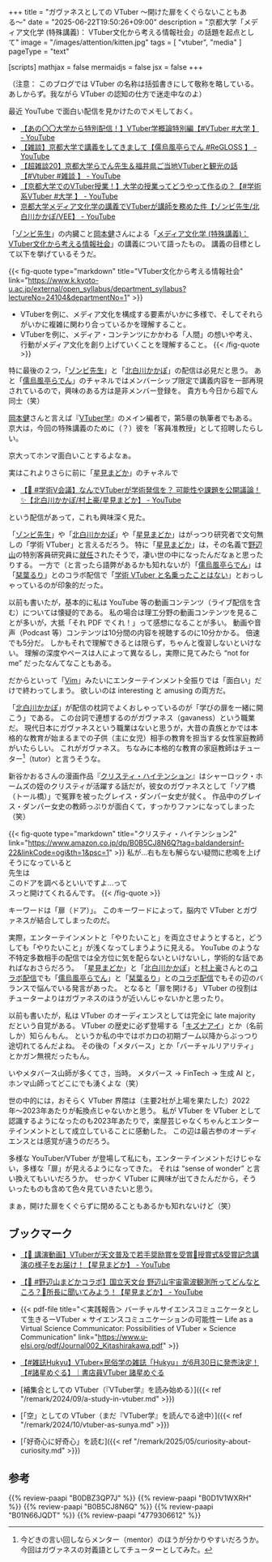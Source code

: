 +++
title = "ガヴァネスとしての VTuber 〜開けた扉をくぐらないこともある〜"
date =  "2025-06-22T19:50:26+09:00"
description = "京都大学「メディア文化学 (特殊講義)： VTuber文化から考える情報社会」の話題を起点として"
image = "/images/attention/kitten.jpg"
tags = [ "vtuber", "media" ]
pageType = "text"

[scripts]
  mathjax = false
  mermaidjs = false
  jsx = false
+++

（注意： このブログでは VTuber の名称は括弧書きにして敬称を略している。あしからず。我ながら VTuber の認知の仕方で迷走中なのよ）

最近 YouTube で面白い配信を見かけたのでメモしておく。

- [【あの〇〇大学から特別配信！】VTuber学概論特別編【#VTuber #大学 】 - YouTube](https://www.youtube.com/watch?v=8YUuJTt7vLQ)
- [【雑談】京都大学で講義をしてきまして【儒烏風亭らでん #ReGLOSS 】 - YouTube](https://www.youtube.com/watch?v=dvad0K0D4lc)
- [【超雑談20】京都大学らでん先生＆福井県ご当地VTuberと観光の話【#Vtuber #雑談 】 - YouTube](https://www.youtube.com/watch?v=PORjkLCauzw)
- [【京都大学でのVTuber授業！】大学の授業ってどうやって作るの？【#学術系VTuber #大学 】 - YouTube](https://www.youtube.com/watch?v=3YV_IEdwNwM)
- [京都大学メディア文化学の講義でVTuberが講師を務めた件【ゾンビ先生/北白川かかぽ/VEE】 - YouTube](https://www.youtube.com/watch?v=1mDTzlxIym0)

「[ゾンビ先生]」の内臓こと[岡本健]さんによる「[メディア文化学 (特殊講義)： VTuber文化から考える情報社会](https://www.k.kyoto-u.ac.jp/external/open_syllabus/department_syllabus?lectureNo=24104&departmentNo=1 "京都大学教務情報システム")」の講義について語ったもの。
講義の目標として以下を挙げているそうだ。

{{< fig-quote type="markdown" title="VTuber文化から考える情報社会" link="https://www.k.kyoto-u.ac.jp/external/open_syllabus/department_syllabus?lectureNo=24104&departmentNo=1" >}}
- VTuberを例に、メディア文化を構成する要素がいかに多様で、そしてそれらがいかに複雑に関わり合っているかを理解すること。
- VTuberを例に、メディア・コンテンツにかかわる「人間」の想いや考え、行動がメディア文化を創り上げていくことを理解すること。
{{< /fig-quote >}}

特に最後の２つ，「[ゾンビ先生]」と「[北白川かかぽ]」の配信は必見だと思う。
あと「[儒烏風亭らでん]」のチャネルではメンバーシップ限定で講義内容を一部再現されているので，興味のある方は是非メンバー登録を。
貴方も今日から超でん同士（笑）

[岡本健]さんと言えば『[VTuber学]』のメイン編者で，第5章の執筆者でもある。
京大は，今回の特殊講義のために（？）彼を「客員准教授」として招聘したらしい。

京大ってホンマ面白いことするよなぁ。

実はこれよりさらに前に「[星見まどか]」のチャネルで

- [【💬 #学術V会議】なんでVTuberが学術発信を？ 可能性や課題を公開議論！✨【北白川かかぽ/村上豪/星見まどか】 - YouTube](https://www.youtube.com/watch?v=VrT4TMHxdxQ)

という配信があって，これも興味深く見た。

「[ゾンビ先生]」や「[北白川かかぽ]」や「[星見まどか]」はがっつり研究者で文句無しの「学術 VTuber」と言えるだろう。
特に「[星見まどか]」は，その名義で[野辺山]の特別客員研究員に[就任](https://www.youtube.com/watch?v=1nVFTwJX9Ts "【🎊 重大発表】3年半の活動の中で、初めてこう銘打った配信をします【#まどか観測中 / 星見まどか】 - YouTube")されたそうで，凄い世の中になったんだなぁと思ったりする。
一方で（と言ったら語弊があるかも知れないが）「[儒烏風亭らでん]」は「[栞葉るり]」とのコラボ配信で「[学術 VTuber と名乗ったことはない](https://www.youtube.com/watch?v=RahcEt4wIR4&t=1716s "【#るりらでん 】初サシコラボ！マシュマロ読み対談【儒烏風亭らでん #ReGLOSS 】 - YouTube")」とおっしゃっているのが印象的だった。

以前も書いたが，基本的に私は YouTube 等の動画コンテンツ（ライブ配信を含む）については懐疑的である。
私の場合は理工分野の動画コンテンツを見ることが多いが，大抵「それ PDF でくれ！」って感想になることが多い。
動画や音声（Podcast 等）コンテンツは10分間の内容を視聴するのに10分かかる。
倍速でも5分だ。
しかもそれで理解できるとは限らず，ちゃんと復習しないといけない。
理解の深度やペースは人によって異なるし，実際に見てみたら “not for me” だったなんてなこともある。

だからといって「[Vim](https://www.youtube.com/watch?v=P7LNU9HYr7M "プログラミルクボーイ「Vim」 - YouTube")」みたいにエンターテインメント全振りでは「面白い」だけで終わってしまう。
欲しいのは interesting と amusing の両方だ。

「[北白川かかぽ]」が配信の枕詞でよくおしゃっているのが「学びの扉を一緒に開こう」である。
この台詞で連想するのがガヴァネス（gavaness）という職業だ。
現代日本にガヴァネスという職業はないと思うが，大昔の貴族とかでは本格的な教育が始まるまでの子供（主に女児）相手の教育を担当する女性家庭教師がいたらしい。
これがガヴァネス。
ちなみに本格的な教育の家庭教師はチューター[^m1]（tutor）と言うそうな。

[^m1]: 今どきの言い回しならメンター（mentor）のほうが分かりやすいだろうか。今回はガヴァネスの対義語としてチューターとしてみた。

新谷かおるさんの漫画作品『[クリスティ・ハイテンション](https://www.amazon.co.jp/dp/B0B5CJ8N6Q?tag=baldandersinf-22&linkCode=ogi&th=1&psc=1 "クリスティ・ハイテンション2 (マンガの金字塔) | 新谷 かおる | マンガ | Kindleストア | Amazon")』はシャーロック・ホームズの姪のクリスティが活躍する話だが，彼女のガヴァネスとして「ソア橋（トール橋）」で冤罪を被ったグレイス・ダンパー女史が就く。
作品中のグレイス・ダンパー女史の教師っぷりが面白くて，すっかりファンになってしまった（笑）

{{< fig-quote type="markdown" title="クリスティ・ハイテンション2" link="https://www.amazon.co.jp/dp/B0B5CJ8N6Q?tag=baldandersinf-22&linkCode=ogi&th=1&psc=1" >}}
私が...右も左も解らない疑問に悲鳴を上げそうになっていると<br>
先生は<br>
このドアを調べるといいですよ...って<br>
スっと開けてくれるんです。
{{< /fig-quote >}}

キーワードは「扉（ドア）」。
このキーワードによって，脳内で VTuber とガヴァネスが結合してしまったのだ。

実際，エンターテインメントと「やりたいこと」を両立させようとすると，どうしても「やりたいこと」が浅くなってしまうように見える。
YouTube のような不特定多数相手の配信では全方位に気を配らないといけないし，学術的な話であればなおさらだろう。
「[星見まどか]」と「[北白川かかぽ]」と[村上豪](https://x.com/gomuramura "Go Murakami（@gomuramura）さん / X")さんとの[コラボ配信](https://www.youtube.com/watch?v=VrT4TMHxdxQ "【💬 #学術V会議】なんでVTuberが学術発信を？ 可能性や課題を公開議論！✨【北白川かかぽ/村上豪/星見まどか】 - YouTube")でも「[儒烏風亭らでん]」と「[栞葉るり]」との[コラボ配信](https://www.youtube.com/watch?v=RahcEt4wIR4&t=1716s "【#るりらでん 】初サシコラボ！マシュマロ読み対談【儒烏風亭らでん #ReGLOSS 】 - YouTube")でもその辺のバランスで悩んでいる発言があった。
となると「扉を開ける」 VTuber の役割はチューターよりはガヴァネスのほうが近いんじゃないかと思ったり。

以前も書いたが，私は VTuber のオーディエンスとしては完全に late majority だという自覚がある。
VTuber の歴史に必ず登場する「[キズナアイ]」とか（名前しか）知らんもん。
というか私の中ではボカロの初期ブーム以降からぶっつり途切れてるんだよね。
その後の「メタバース」とか「バーチャルリアリティ」とかガン無視だったもん。

いやメタバース山師が多くてさ，当時。
メタバース → FinTech → 生成 AI と，ホンマ山師ってどこにでも湧くよな（笑）

世の中的には，おそらく VTuber 界隈は（主要2社が上場を果たした）2022年〜2023年あたりが転換点じゃないかと思う。
私が VTuber を VTuber として認識するようになったのも2023年あたりで，楽屋芸じゃなくちゃんとエンターテインメントとして成立していることに感動した。
この辺は最古参のオーディエンスとは感覚が違うのだろう。

多様な YouTuber/VTuber が登場して私にも，エンターテインメントだけじゃない，多様な「扉」が見えるようになってきた。
それは “sense of wonder” と言い換えてもいいだろうか。
せっかく VTuber に興味が出てきたんだから，そういったものも含めて色々見ていきたいと思う。

まぁ，開けた扉をくぐらずに閉めることもあるかも知れないけど（笑）

## ブックマーク

- [【🌟 講演動画】VTuberが天文普及で若手奨励賞を受賞🎊授賞式&受賞記念講演の様子をお届け！【星見まどか】 - YouTube](https://www.youtube.com/watch?v=mt6qw_x5EXQ)
- [【🌟 #野辺山まどかコラボ】国立天文台 野辺山宇宙電波観測所ってどんなところ？📡所長に聞いてみよう！【星見まどか】 - YouTube](https://www.youtube.com/watch?v=ZUoSbRRCyvM)
- {{< pdf-file title="＜実践報告＞ バーチャルサイエンスコミュニケータとして生きるーVTuber × サイエンスコミュニケーションの可能性ー Life as a Virtual Science Communicator: Possibilities of VTuber × Science Communication" link="https://www.u-elsi.org/pdf/Journal002_Kitashirakawa.pdf" >}}
- [【#雑誌Hukyu】VTuber×民俗学の雑誌「Hukyu」が6月30日に発売決定！【#諸星めぐる】｜書店員VTuber 諸星めぐる](https://note.com/moroboshi_meguru/n/n7e0b5d26b086)

- [補集合としての VTuber（『VTuber学』を読み始める）]({{< ref "/remark/2024/09/a-study-in-vtuber.md" >}})
- [「空」としての VTuber（まだ『VTuber学』を読んでる途中）]({{< ref "/remark/2024/10/vtuber-as-sunya.md" >}})
- [「好奇心に好奇心」を読む]({{< ref "/remark/2025/05/curiosity-about-curiosity.md" >}})

[ゾンビ先生]: https://www.youtube.com/@ZombieU "ゾンビ先生の『YouTubeゾンビ大学』 - YouTube"
[岡本健]: https://researchmap.jp/t-okamoto "岡本 健 (Takeshi Okamoto) - マイポータル - researchmap"
[北白川かかぽ]: https://www.youtube.com/@kakapo_research "北白川かかぽ / Kakapo Kitashirakawa - YouTube"
[儒烏風亭らでん]: https://www.youtube.com/@JuufuuteiRaden "Raden Ch. 儒烏風亭らでん ‐ ReGLOSS - YouTube"
[星見まどか]: https://www.youtube.com/@Madoka_Hoshimi "星見まどかの宇宙情報室 - YouTube"
[栞葉るり]: https://www.youtube.com/channel/UC7_MFM9b8hp5kuTSpa8WyOQ "栞葉るり / Shioriha Ruri【にじさんじ】 - YouTube"
[キズナアイ]: https://kizunaai.com/ "kizunaai.com"
[VTuber学]: https://www.amazon.co.jp/dp/B0DBZ3QP7J?tag=baldandersinf-22&linkCode=ogi&th=1&psc=1 "Amazon.co.jp: VTuber学 eBook : 岡本 健, 山野 弘樹, 吉川 慧: Kindleストア"
[野辺山]: https://www.nro.nao.ac.jp/ "国立天文台 野辺山"

## 参考

{{% review-paapi "B0DBZ3QP7J" %}} <!-- VTuber学 -->
{{% review-paapi "B0D1V1WXRH" %}} <!-- VTuberの哲学 -->
{{% review-paapi "B0B5CJ8N6Q" %}} <!-- クリスティ・ハイテンション 2 -->
{{% review-paapi "B01N66JQDT" %}} <!-- シャーロック・ホームズ全集 合本版 -->
{{% review-paapi "4779306612" %}} <!-- ソーシャルメディア・スタディーズ -->
